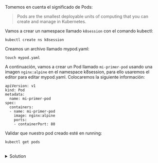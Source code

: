 Tomemos en cuenta el significado de Pods:
> Pods are the smallest deployable units of computing that you can create and manage in Kubernetes.

Vamos a crear un namespace llamado `k8session` con el comando kubectl:
```plain
kubectl create ns k8session
```

Creamos un archivo llamado mypod.yaml:
```plain
touch mypod.yaml
```

A continuación, vamos a crear un Pod llamado `mi-primer-pod` usando una imagen `nginx:alpine` en el namespace k8session, para ello usaremos el editor para editar mypod.yaml.
Colocaremos la siguiente información:
```plain
apiVersion: v1
kind: Pod
metadata:
  name: mi-primer-pod
spec:
  containers:
  - name: mi-primer-pod
    image: nginx:alpine
    ports:
    - containerPort: 80
```

Validar que nuestro pod creado esté en running:
```plain
kubectl get pods
```
<br>
<details><summary>Solution</summary>
<br>

```plain
k create deployment my-first-deployment --image=nginx:alpine

k get deployment my-first-deployment
```{{exec}}

</details>
